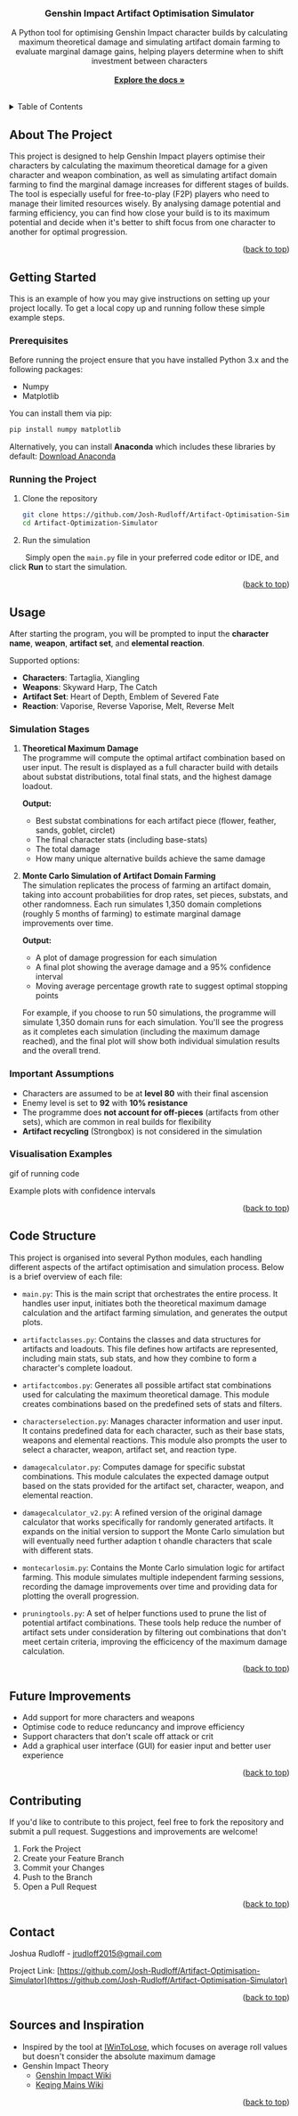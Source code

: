 
<h3 align="center">Genshin Impact Artifact Optimisation Simulator</h3>

  <p align="center">
    A Python tool for optimising Genshin Impact character builds by calculating maximum theoretical damage and simulating artifact domain farming to evaluate marginal damage gains, helping players determine when to shift investment between characters
    <br />
    <br />
    <a href="https://github.com/Josh-Rudloff/Artifact-Optimisation-Simulator"><strong>Explore the docs »</strong></a>
    <br />
    <br />
  </p>
</div>



<!-- TABLE OF CONTENTS -->
<details>
  <summary>Table of Contents</summary>
  <ol>
    <li>
      <a href="#about-the-project">About The Project</a>
    </li>
    <li>
      <a href="#getting-started">Getting Started</a>
      <ul>
        <li><a href="#prerequisites">Prerequisites</a></li>
        <li><a href="#running-the-project">Running the Project</a></li>
      </ul>
    </li>
    <li>
      <a href="#usage">Usage</a>
      <ul>
        <li><a href="#simulation-stages">Simulation Stages</a></li>
        <li><a href="#important-assumptions">Important Assumptions</a></li>
        <li><a href="#visualisation-examples">Visualisation Examples</a></li>
      </ul>
    </li>
    <li><a href="#code-structure">Code Structure</a></li>
    <li><a href="#future-improvements">Future Improvements</a></li>
    <li><a href="#contributing">Contributing</a></li>
    <li><a href="#contact">Contact</a></li>
    <li><a href="#sources-and-inspiration">Sources and Inspiration</a></li>
  </ol>
</details>



<!-- ABOUT THE PROJECT -->
## About The Project

This project is designed to help Genshin Impact players optimise their characters by calculating the maximum theoretical damage for a given character and weapon combination, as well as simulating artifact domain farming to find the marginal damage increases for different stages of builds.
The tool is especially useful for free-to-play (F2P) players who need to manage their limited resources wisely. By analysing damage potential and farming efficiency, you can find how close your build is to its maximum potential and decide when it's better to shift focus from one character to another for optimal progression.

<p align="right">(<a href="#readme-top">back to top</a>)</p>



<!-- GETTING STARTED -->
## Getting Started

This is an example of how you may give instructions on setting up your project locally.
To get a local copy up and running follow these simple example steps.

### Prerequisites

Before running the project ensure that you have installed Python 3.x and the following packages: 
* Numpy
* Matplotlib

You can install them via pip:
  ```sh
  pip install numpy matplotlib
  ```
Alternatively, you can install **Anaconda** which includes these libraries by default: [Download Anaconda](https://www.anaconda.com/download)

### Running the Project

1. Clone the repository
   ```sh
   git clone https://github.com/Josh-Rudloff/Artifact-Optimisation-Simulator.git
   cd Artifact-Optimization-Simulator
   ```
2. Run the simulation

&emsp; &ensp; Simply open the `main.py` file in your preferred code editor or IDE, and click **Run** to start the simulation.


<p align="right">(<a href="#readme-top">back to top</a>)</p>



<!-- USAGE EXAMPLES -->
## Usage

After starting the program, you will be prompted to input the **character name**, **weapon**, **artifact set**, and **elemental reaction**.

Supported options:
- **Characters**: Tartaglia, Xiangling
- **Weapons**: Skyward Harp, The Catch
- **Artifact Set**: Heart of Depth, Emblem of Severed Fate
- **Reaction**: Vaporise, Reverse Vaporise, Melt, Reverse Melt

### Simulation Stages

1. **Theoretical Maximum Damage**  
   The programme will compute the optimal artifact combination based on user input. The result is displayed as a full character build with details about substat distributions, total final stats, and the highest damage loadout.
   
   **Output:**
   - Best substat combinations for each artifact piece (flower, feather, sands, goblet, circlet)
   - The final character stats (including base-stats)
   - The total damage
   - How many unique alternative builds achieve the same damage

3. **Monte Carlo Simulation of Artifact Domain Farming**  
   The simulation replicates the process of farming an artifact domain, taking into account probabilities for drop rates, set pieces, substats, and other randomness. Each run simulates 1,350 domain completions (roughly 5 months of farming) to estimate marginal damage improvements over time.
   
   **Output:**
   - A plot of damage progression for each simulation
   - A final plot showing the average damage and a 95% confidence interval
   - Moving average percentage growth rate to suggest optimal stopping points
  
   For example, if you choose to run 50 simulations, the programme will simulate 1,350 domain runs for each simulation. You'll see the progress as it completes each simulation (including the maximum damage reached), and the final plot will show both individual simulation results and the overall trend.

### Important Assumptions 
- Characters are assumed to be at **level 80** with their final ascension
- Enemy level is set to **92** with **10% resistance**
- The programme does **not account for off-pieces** (artifacts from other sets), which are common in real builds for flexibility
- **Artifact recycling** (Strongbox) is not considered in the simulation

### Visualisation Examples

gif of running code

Example plots with confidence intervals

<p align="right">(<a href="#readme-top">back to top</a>)</p>


<!-- STRUCTURE -->
## Code Structure

This project is organised into several Python modules, each handling different aspects of the artifact optimisation and simulation process. Below is a brief overview of each file:
- `main.py`:
  This is the main script that orchestrates the entire process. It handles user input, initiates both the theoretical maximum damage calculation and the artifact farming simulation, and generates the output plots.

- `artifactclasses.py`:
  Contains the classes and data structures for artifacts and loadouts. This file defines how artifacts are represented, including main stats, sub stats, and how they combine to form a character's complete loadout.
- `artifactcombos.py`:
  Generates all possible artifact stat combinations used for calculating the maximum theoretical damage. This module creates combinations based on the predefined sets of stats and filters.
- `characterselection.py`:
  Manages character information and user input. It contains predefined data for each character, such as their base stats, weapons and elemental reactions. This module also prompts the user to select a character, weapon, artifact set, and reaction type.
- `damagecalculator.py`:
  Computes damage for specific substat combinations. This module calculates the expected damage output based on the stats provided for the artifact set, character, weapon, and elemental reaction.
- `damagecalculator_v2.py`:
  A refined version of the original damage calculator that works specifically for randomly generated artifacts. It expands on the initial version to support the Monte Carlo simulation but will eventually need further adaption t ohandle characters that scale with different stats.
- `montecarlosim.py`:
  Contains the Monte Carlo simulation logic for artifact farming. This module simulates multiple independent farming sessions, recording the damage improvements over time and providing data for plotting the overall progression.
- `pruningtools.py`:
  A set of helper functions used to prune the list of potential artifact combinations. These tools help reduce the number of artifact sets under consideration by filtering out combinations that don't meet certain criteria, improving the efficicency of the maximum damage calculation.

<p align="right">(<a href="#readme-top">back to top</a>)</p>



<!-- ROADMAP -->
## Future Improvements

- Add support for more characters and weapons
- Optimise code to reduce reduncancy and improve efficiency
- Support characters that don't scale off attack or crit
- Add a graphical user interface (GUI) for easier input and better user experience

<p align="right">(<a href="#readme-top">back to top</a>)</p>



<!-- CONTRIBUTING -->
## Contributing

If you'd like to contribute to this project, feel free to fork the repository and submit a pull request. Suggestions and improvements are welcome!

1. Fork the Project
2. Create your Feature Branch
3. Commit your Changes
4. Push to the Branch
5. Open a Pull Request

<p align="right">(<a href="#readme-top">back to top</a>)</p>


<!-- CONTACT -->
## Contact

Joshua Rudloff - jrudloff2015@gmail.com

Project Link: [https://github.com/Josh-Rudloff/Artifact-Optimisation-Simulator](https://github.com/Josh-Rudloff/Artifact-Optimisation-Simulator)

<p align="right">(<a href="#readme-top">back to top</a>)</p>



<!-- ACKNOWLEDGMENTS -->
## Sources and Inspiration

* Inspired by the tool at [IWinToLose](iwintolose.com), which focuses on average roll values but doesn't consider the absolute maximum damage
* Genshin Impact Theory
  * [Genshin Impact Wiki](https://genshin-impact.fandom.com/wiki/)
  * [Keqing Mains Wiki](https://keqingmains.com/misc/artifacts/)

<p align="right">(<a href="#readme-top">back to top</a>)</p>



<!-- MARKDOWN LINKS & IMAGES -->
<!-- https://www.markdownguide.org/basic-syntax/#reference-style-links -->
[contributors-shield]: https://img.shields.io/github/contributors/Josh-Rudloff/Artifact-Optimisation-Simulator.svg?style=for-the-badge
[contributors-url]: https://github.com/Josh-Rudloff/Artifact-Optimisation-Simulator/graphs/contributors
[forks-shield]: https://img.shields.io/github/forks/Josh-Rudloff/Artifact-Optimisation-Simulator.svg?style=for-the-badge
[forks-url]: https://github.com/Josh-Rudloff/Artifact-Optimisation-Simulator/network/members
[stars-shield]: https://img.shields.io/github/stars/Josh-Rudloff/Artifact-Optimisation-Simulator.svg?style=for-the-badge
[stars-url]: https://github.com/Josh-Rudloff/Artifact-Optimisation-Simulator/stargazers
[issues-shield]: https://img.shields.io/github/issues/Josh-Rudloff/Artifact-Optimisation-Simulator.svg?style=for-the-badge
[issues-url]: https://github.com/Josh-Rudloff/Artifact-Optimisation-Simulator/issues
[license-shield]: https://img.shields.io/github/license/Josh-Rudloff/Artifact-Optimisation-Simulator.svg?style=for-the-badge
[license-url]: https://github.com/Josh-Rudloff/Artifact-Optimisation-Simulator/blob/master/LICENSE.txt
[linkedin-shield]: https://img.shields.io/badge/-LinkedIn-black.svg?style=for-the-badge&logo=linkedin&colorB=555
[linkedin-url]: https://linkedin.com/in/linkedin_username
[product-screenshot]: images/screenshot.png
[Next.js]: https://img.shields.io/badge/next.js-000000?style=for-the-badge&logo=nextdotjs&logoColor=white
[Next-url]: https://nextjs.org/
[React.js]: https://img.shields.io/badge/React-20232A?style=for-the-badge&logo=react&logoColor=61DAFB
[React-url]: https://reactjs.org/
[Vue.js]: https://img.shields.io/badge/Vue.js-35495E?style=for-the-badge&logo=vuedotjs&logoColor=4FC08D
[Vue-url]: https://vuejs.org/
[Angular.io]: https://img.shields.io/badge/Angular-DD0031?style=for-the-badge&logo=angular&logoColor=white
[Angular-url]: https://angular.io/
[Svelte.dev]: https://img.shields.io/badge/Svelte-4A4A55?style=for-the-badge&logo=svelte&logoColor=FF3E00
[Svelte-url]: https://svelte.dev/
[Laravel.com]: https://img.shields.io/badge/Laravel-FF2D20?style=for-the-badge&logo=laravel&logoColor=white
[Laravel-url]: https://laravel.com
[Bootstrap.com]: https://img.shields.io/badge/Bootstrap-563D7C?style=for-the-badge&logo=bootstrap&logoColor=white
[Bootstrap-url]: https://getbootstrap.com
[JQuery.com]: https://img.shields.io/badge/jQuery-0769AD?style=for-the-badge&logo=jquery&logoColor=white
[JQuery-url]: https://jquery.com 
